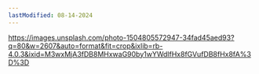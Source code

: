 ```yaml
---
lastModified: 08-14-2024
---
```



https://images.unsplash.com/photo-1504805572947-34fad45aed93?q=80&w=2607&auto=format&fit=crop&ixlib=rb-4.0.3&ixid=M3wxMjA3fDB8MHxwaG90by1wYWdlfHx8fGVufDB8fHx8fA%3D%3D
